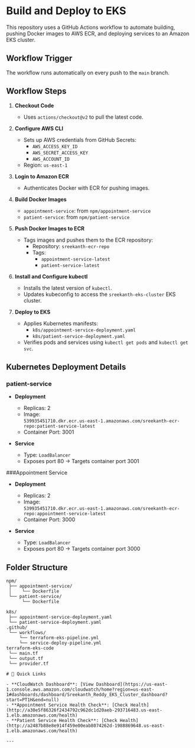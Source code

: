 # Build and Deploy to EKS

This repository uses a GitHub Actions workflow to automate building, pushing Docker images to AWS ECR, and deploying services to an Amazon EKS cluster.

## Workflow Trigger

The workflow runs automatically on every push to the `main` branch.

## Workflow Steps

1. **Checkout Code**  
   - Uses `actions/checkout@v2` to pull the latest code.

2. **Configure AWS CLI**  
   - Sets up AWS credentials from GitHub Secrets:
     - `AWS_ACCESS_KEY_ID`
     - `AWS_SECRET_ACCESS_KEY`
     - `AWS_ACCOUNT_ID`
   - Region: `us-east-1`

3. **Login to Amazon ECR**  
   - Authenticates Docker with ECR for pushing images.

4. **Build Docker Images**
   - `appointment-service`: from `npm/appointment-service`
   - `patient-service`: from `npm/patient-service`

5. **Push Docker Images to ECR**
   - Tags images and pushes them to the ECR repository:
     - Repository: `sreekanth-ecr-repo`
     - Tags:
       - `appointment-service-latest`
       - `patient-service-latest`

6. **Install and Configure kubectl**
   - Installs the latest version of `kubectl`.
   - Updates kubeconfig to access the `sreekanth-eks-cluster` EKS cluster.

7. **Deploy to EKS**
   - Applies Kubernetes manifests:
     - `k8s/appointment-service-deployment.yaml`
     - `k8s/patient-service-deployment.yaml`
   - Verifies pods and services using `kubectl get pods` and `kubectl get svc`.

## Kubernetes Deployment Details

### patient-service

- **Deployment**
  - Replicas: 2
  - Image:  
    `539935451710.dkr.ecr.us-east-1.amazonaws.com/sreekanth-ecr-repo:patient-service-latest`
  - Container Port: 3001

- **Service**
  - Type: `LoadBalancer`
  - Exposes port 80 → Targets container port 3001
    
###Appointment Service

- **Deployment**
  - Replicas: 2
  - Image:  
    `539935451710.dkr.ecr.us-east-1.amazonaws.com/sreekanth-ecr-repo:appointment-service-latest`
  - Container Port: 3000

- **Service**
  - Type: `LoadBalancer`
  - Exposes port 80 → Targets container port 3000

## Folder Structure

```plaintext
npm/
 ├── appointment-service/
 │    └── Dockerfile
 └── patient-service/
      └── Dockerfile

k8s/
 ├── appointment-service-deployment.yaml
 └── patient-service-deployment.yaml
.github/
 └── workflows/
     └── terraform-eks-pipeline.yml
     └── service-deploy-pipeline.yml
terraform-eks-code
 └── main.tf
 └── output.tf
 └── provider.tf

# 📌 Quick Links

- **CloudWatch Dashboard**: [View Dashboard](https://us-east-1.console.aws.amazon.com/cloudwatch/home?region=us-east-1#dashboards/dashboard/Sreekanth_Reddy_EKS_Cluster_dashboard?start=PT1H&end=null)
- **Appointment Service Health Check**: [Check Health](http://a30e5f86326f2434792c962dc1d20aeb-293716483.us-east-1.elb.amazonaws.com/health)
- **Patient Service Health Check**: [Check Health](http://a2487b88e8e914f459e00eab8074262d-1988869648.us-east-1.elb.amazonaws.com/health)

---

